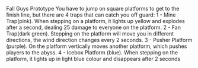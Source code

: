 Fall Guys Prototype
You have to jump on square platforms to get to the finish line, but there are 4 traps that can catch you off guard:
1 - Mine Trap(pink). When stepping on a platform, it lights up yellow and explodes after a second, dealing 25 damage to everyone on the platform.
2 - Fan Trap(dark green). Stepping on the platform will move you in different directions, the wind direction changes every 2 seconds.
3 - Pusher Platform (purple). On the platform vertically moves another platform, which pushes players to the abyss.
4 - Icebox Platform (blue). When stepping on the platform, it lights up in light blue colour and disappears after 2 seconds
